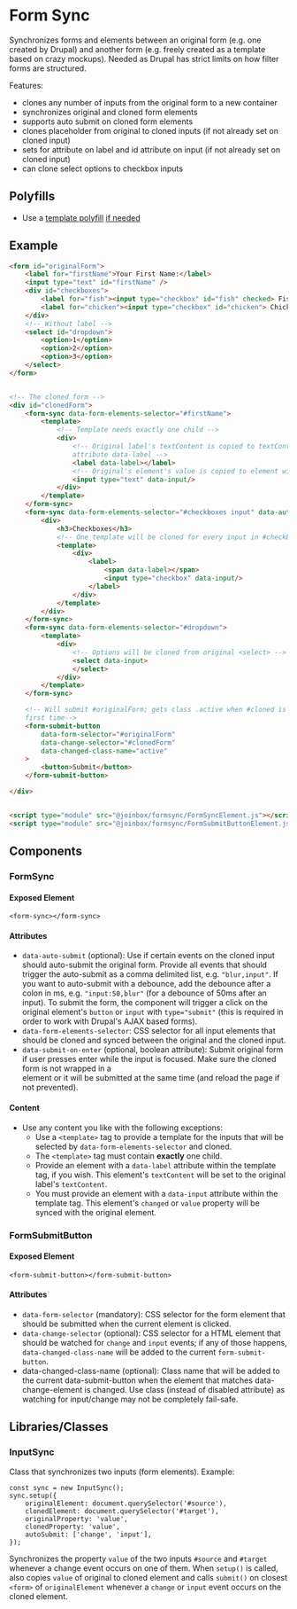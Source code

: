# Form Sync

Synchronizes forms and elements between an original form (e.g. one created by Drupal) and another
form (e.g. freely created as a template based on crazy mockups). Needed as Drupal has strict limits 
on how filter forms are structured.

Features:
- clones any number of inputs from the original form to a new container
- synchronizes original and cloned form elements
- supports auto submit on cloned form elements
- clones placeholder from original to cloned inputs (if not already set on cloned input)
- sets for attribute on label and id attribute on input (if not already set on cloned input)
- can clone select options to checkbox inputs


## Polyfills
- Use a [template polyfill](https://github.com/webcomponents/polyfills/tree/master/packages/template)
[if needed](https://caniuse.com/#feat=template)


## Example

````html
<form id="originalForm">
    <label for="firstName">Your First Name:</label>
    <input type="text" id="firstName" />
    <div id="checkboxes">
        <label for="fish"><input type="checkbox" id="fish" checked> Fish</label>
        <label for="chicken"><input type="checkbox" id="chicken"> Chicken</label>
    </div>
    <!-- Without label -->
    <select id="dropdown">
        <option>1</option>
        <option>2</option>
        <option>3</option>
    </select>
</form>


<!-- The cloned form -->
<div id="clonedForm">
    <form-sync data-form-elements-selector="#firstName">
        <template>
            <!-- Template needs exactly one child -->
            <div>
                <!-- Original label's textContent is copied to textContent of element with
                attribute data-label -->
                <label data-label></label>
                <!-- Original's element's value is copied to element with attribute data-input -->
                <input type="text" data-input/>
            </div>
        </template>
    </form-sync>
    <form-sync data-form-elements-selector="#checkboxes input" data-auto-submit="change,submit,blur">
        <div>
            <h3>Checkboxes</h3>
            <!-- One template will be cloned for every input in #checkboxes -->
            <template>
                <div>
                    <label>
                        <span data-label></span>
                        <input type="checkbox" data-input/>
                    </label>
                </div>
            </template>
        </div>
    </form-sync>
    <form-sync data-form-elements-selector="#dropdown">
        <template>
            <div>
                <!-- Options will be cloned from original <select> -->
                <select data-input>
                </select>
            </div>
        </template>
    </form-sync>

    <!-- Will submit #originalForm; gets class .active when #cloned is changed for the
    first time-->
    <form-submit-button
        data-form-selector="#originalForm"
        data-change-selector="#clonedForm"
        data-changed-class-name="active"
    >
        <button>Submit</button>
    </form-submit-button>

</div>


<script type="module" src="@joinbox/formsync/FormSyncElement.js"></script>
<script type="module" src="@joinbox/formsync/FormSubmitButtonElement.js"></script>
````

## Components

### FormSync

#### Exposed Element
`<form-sync></form-sync>`

#### Attributes
- `data-auto-submit` (optional): Use if certain events on the cloned input should auto-submit the
original form. Provide all events that should trigger the auto-submit as a comma delimited list,
e.g. `"blur,input"`. If you want to auto-submit with a debounce, add the debounce after a colon in
ms, e.g. `"input:50,blur"` (for a debounce of 50ms after an input). To submit the form, the
component will trigger a click on the original element's `button` or `input` with `type="submit"`
(this is required in order to work with Drupal's AJAX based forms). 
- `data-form-elements-selector`: CSS selector for all input elements that should be cloned and synced
between the original and the cloned input.
- `data-submit-on-enter` (optional, boolean attribute): Submit original form if user presses enter
while the input is focused. Make sure the cloned form is not wrapped in a <form> element or it will
be submitted at the same time (and reload the page if not prevented).

#### Content
- Use any content you like with the following exceptions:
    - Use a `<template>` tag to provide a template for the inputs that will be selected by
      `data-form-elements-selector` and cloned. 
    - The `<template>` tag must contain **exactly** one child.
    - Provide an element with a `data-label` attribute within the template tag, if you wish. This
      element's `textContent` will be set to the original label's `textContent`.
    - You must provide an element with a `data-input` attribute within the template tag. This
      element's `changed` or `value` property will be synced with the original element.



### FormSubmitButton

#### Exposed Element
`<form-submit-button></form-submit-button>`

#### Attributes
- `data-form-selector` (mandatory): CSS selector for the form element that should be submitted
when the current element is clicked.
- `data-change-selector` (optional): CSS selector for a HTML element that should be watched for
`change` and `input` events; if any of those happens, `data-changed-class-name` will be added to
the current `form-submit-button`.
- data-changed-class-name (optional): Class name that will be added to the current data-submit-button
when the element that matches data-change-element is changed. Use class (instead of disabled
attribute) as watching for input/change may not be completely fail-safe.




## Libraries/Classes

### InputSync

Class that synchronizes two inputs (form elements). Example:

```
const sync = new InputSync();
sync.setup({
    originalElement: document.querySelector('#source'),
    clonedElement: document.querySelector('#target'),
    originalProperty: 'value',
    clonedProperty: 'value',
    autoSubmit: ['change', 'input'],
});
```

Synchronizes the property `value` of the two inputs `#source` and `#target` whenever a change event
occurs on one of them. When `setup()` is called, also copies `value` of original to cloned element
and calls `submit()` on closest `<form>` of `originalElement` whenever a `change` or `input` event
occurs on the cloned element.


